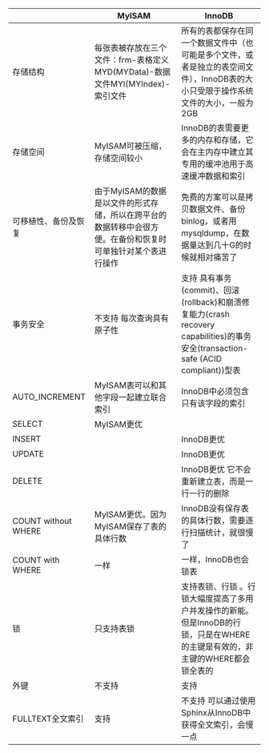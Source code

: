 |                      | MyISAM                                                       | InnoDB                                                       |
| -------------------- | ------------------------------------------------------------ | ------------------------------------------------------------ |
| 存储结构             | 每张表被存放在三个文件：frm-表格定义MYD(MYData)-数据文件MYI(MYIndex)-索引文件 | 所有的表都保存在同一个数据文件中（也可能是多个文件，或者是独立的表空间文件），InnoDB表的大小只受限于操作系统文件的大小，一般为2GB |
| 存储空间             | MyISAM可被压缩，存储空间较小                                 | InnoDB的表需要更多的内存和存储，它会在主内存中建立其专用的缓冲池用于高速缓冲数据和索引 |
| 可移植性、备份及恢复 | 由于MyISAM的数据是以文件的形式存储，所以在跨平台的数据转移中会很方便。在备份和恢复时可单独针对某个表进行操作 | 免费的方案可以是拷贝数据文件、备份 binlog，或者用 mysqldump，在数据量达到几十G的时候就相对痛苦了 |
| 事务安全             | 不支持 每次查询具有原子性                                    | 支持 具有事务(commit)、回滚(rollback)和崩溃修复能力(crash recovery capabilities)的事务安全(transaction-safe (ACID compliant))型表 |
| AUTO_INCREMENT       | MyISAM表可以和其他字段一起建立联合索引                       | InnoDB中必须包含只有该字段的索引                             |
| SELECT               | MyISAM更优                                                   |                                                              |
| INSERT               |                                                              | InnoDB更优                                                   |
| UPDATE               |                                                              | InnoDB更优                                                   |
| DELETE               |                                                              | InnoDB更优 它不会重新建立表，而是一行一行的删除              |
| COUNT without WHERE  | MyISAM更优。因为MyISAM保存了表的具体行数                     | InnoDB没有保存表的具体行数，需要逐行扫描统计，就很慢了       |
| COUNT with WHERE     | 一样                                                         | 一样，InnoDB也会锁表                                         |
| 锁                   | 只支持表锁                                                   | 支持表锁、行锁 。行锁大幅度提高了多用户并发操作的新能。但是InnoDB的行锁，只是在WHERE的主键是有效的，非主键的WHERE都会锁全表的 |
| 外键                 | 不支持                                                       | 支持                                                         |
| FULLTEXT全文索引     | 支持                                                         | 不支持 可以通过使用Sphinx从InnoDB中获得全文索引，会慢一点    |